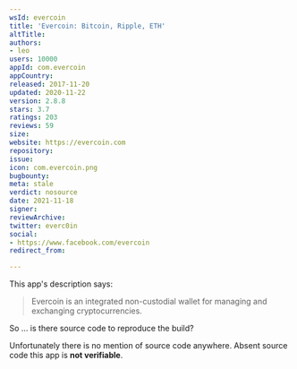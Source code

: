```yaml
---
wsId: evercoin
title: 'Evercoin: Bitcoin, Ripple, ETH'
altTitle: 
authors:
- leo
users: 10000
appId: com.evercoin
appCountry: 
released: 2017-11-20
updated: 2020-11-22
version: 2.8.8
stars: 3.7
ratings: 203
reviews: 59
size: 
website: https://evercoin.com
repository: 
issue: 
icon: com.evercoin.png
bugbounty: 
meta: stale
verdict: nosource
date: 2021-11-18
signer: 
reviewArchive: 
twitter: everc0in
social:
- https://www.facebook.com/evercoin
redirect_from: 

---
```


This app's description says:

> Evercoin is an integrated non-custodial wallet for managing and exchanging
  cryptocurrencies.

So ... is there source code to reproduce the build?

Unfortunately there is no mention of source code anywhere. Absent source code
this app is **not verifiable**.
